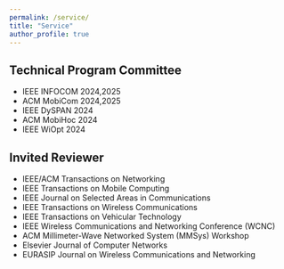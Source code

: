 ```yaml
---
permalink: /service/
title: "Service"
author_profile: true
---
```


## Technical Program Committee 

- IEEE INFOCOM 2024,2025
- ACM MobiCom 2024,2025
- IEEE DySPAN 2024
- ACM MobiHoc 2024
- IEEE WiOpt 2024

## Invited Reviewer
- IEEE/ACM Transactions on Networking
- IEEE Transactions on Mobile Computing
- IEEE Journal on Selected Areas in Communications
- IEEE Transactions on Wireless Communications
- IEEE Transactions on Vehicular Technology
- IEEE Wireless Communications and Networking Conference (WCNC)
- ACM Millimeter-Wave Networked System (MMSys) Workshop
- Elsevier Journal of Computer Networks
- EURASIP Journal on Wireless Communications and Networking

<!-- ## Chair

> Organizing (Reviews, Arranging Program, Funding, etc)

BAR Workshop (Co-located with NDSS) (2023, 2022)

## University Service

> Discussion and reviewing various department level proposals

### Purdue University (ECE Department)

* Undergraduate Curriculum Committee (Fall 2022 - Present). -->
